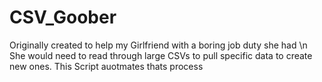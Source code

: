 # CSV_Goober
Originally created to help my Girlfriend with a boring job duty she had \n
She would need to read through large CSVs to pull specific data to create new ones.
This Script auotmates thats process
